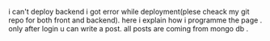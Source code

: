 i can't deploy backend i got error while deployment(plese cheack my git repo for both front and backend). here i explain how i programme the page . only after login u can write a post. all posts are coming from mongo db .
